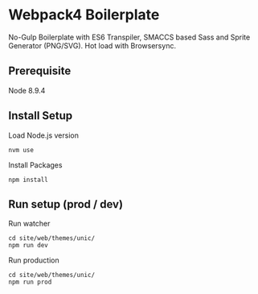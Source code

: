 # Webpack4 Boilerplate
No-Gulp Boilerplate with ES6 Transpiler, SMACCS based Sass and Sprite Generator (PNG/SVG).
Hot load with Browsersync.

## Prerequisite
Node 8.9.4

## Install Setup
Load Node.js version
```
nvm use
```

Install Packages
```
npm install
```

## Run setup (prod / dev)
Run watcher
```
cd site/web/themes/unic/
npm run dev
```

Run production
```
cd site/web/themes/unic/
npm run prod
```